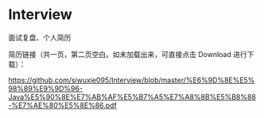 # Interview

面试复盘、个人简历



简历链接（共一页，第二页空白。如未加载出来，可直接点击 Download 进行下载）：

https://github.com/siwuxie095/Interview/blob/master/%E6%9D%8E%E5%98%89%E9%9D%96-Java%E5%90%8E%E7%AB%AF%E5%B7%A5%E7%A8%8B%E5%B8%88-%E7%AE%80%E5%8E%86.pdf
